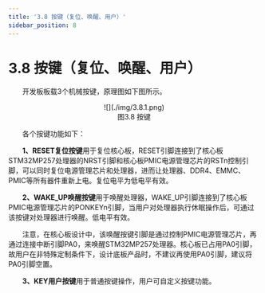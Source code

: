 ```yaml
---
title: '3.8 按键（复位、唤醒、用户）'
sidebar_position: 8
---
```


# 3.8 按键（复位、唤醒、用户）

&emsp;&emsp;开发板板载3个机械按键，原理图如下图所示。

<center>
![](./img/3.8.1.png)<br/>
图3.8 按键
</center>


&emsp;&emsp;各个按键功能如下：

&emsp;&emsp;**1、RESET复位按键**用于复位核心板，RESET引脚连接到了核心板STM32MP257处理器的NRST引脚和核心板PMIC电源管理芯片的RSTn控制引脚，可以同时复位电源管理芯片和处理器，进而让处理器、DDR4、EMMC、PMIC等所有器件重新上电。复位电平为低电平有效。

&emsp;&emsp;**2、WAKE_UP唤醒按键**用于唤醒处理器，WAKE_UP引脚连接到了核心板PMIC电源管理芯片的PONKEYn引脚，当用户对处理器执行休眠操作后，可通过该按键对处理器进行唤醒。低电平有效。

&emsp;&emsp;注意，在核心板设计中，该唤醒按键引脚是通过控制PMIC电源管理芯片，再通过连接中断引脚PA0，来唤醒STM32MP257处理器。核心板已占用PA0引脚，故用户在非特殊定制条件下，设计底板产品时，不建议再使用PA0引脚，建议将PA0引脚空置。

&emsp;&emsp;**3、KEY用户按键**用于普通按键操作，用户可自定义按键功能。














